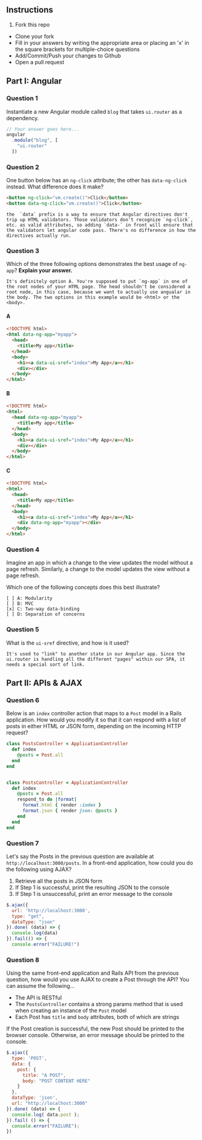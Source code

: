 ## Instructions

1. Fork this repo
- Clone your fork
- Fill in your answers by writing the appropriate area or placing an 'x' in the square brackets for multiple-choice questions
- Add/Commit/Push your changes to Github
- Open a pull request

## Part I: Angular

### Question 1

Instantiate a new Angular module called `blog` that takes `ui.router` as a dependency.

```js
// Your answer goes here...
angular
  .module("blog", [
    "ui.router"
  ])
```

### Question 2

One button below has an `ng-click` attribute; the other has `data-ng-click` instead. What difference does it make?

```html
<button ng-click="vm.create()">Click</button>
<button data-ng-click="vm.create()">Click</button>
```

```text
the  `data` prefix is a way to ensure that Angular directives don't trip up HTML validators. Those validators don't recognize `ng-click`, etc. as valid attributes, so adding `data-` in front will ensure that the validators let angular code pass. There's no difference in how the directives actually run.
```

### Question 3

Which of the three following options demonstrates the best usage of `ng-app`? **Explain your answer.**

```text
It's definitely option A. You're supposed to put `ng-app` in one of the root nodes of your HTML page. The head shouldn't be considered a root node, in this case, because we want to actually use angualar in the body. The two options in this example would be <html> or the <body>.
```

#### A

```html
<!DOCTYPE html>
<html data-ng-app="myapp">
  <head>
    <title>My app</title>
  </head>
  <body>
    <h1><a data-ui-sref="index">My App</a></h1>
    <div></div>
  </body>
</html>
```

#### B

```html
<!DOCTYPE html>
<html>
  <head data-ng-app="myapp">
    <title>My app</title>
  </head>
  <body>
    <h1><a data-ui-sref="index">My App</a></h1>
    <div></div>
  </body>
</html>
```

#### C

```html
<!DOCTYPE html>
<html>
  <head>
    <title>My app</title>
  </head>
  <body>
    <h1><a data-ui-sref="index">My App</a></h1>
    <div data-ng-app="myapp"></div>
  </body>
</html>
```

### Question 4

Imagine an app in which a change to the view updates the model without a page refresh. Similarly, a change to the model updates the view without a page refresh.

Which one of the following concepts does this best illustrate?

```
[ ] A: Modularity
[ ] B: MVC
[x] C: Two-way data-binding
[ ] D: Separation of concerns
```

### Question 5

What is the `ui-sref` directive, and how is it used?

```text
It's used to "link" to another state in our Angular app. Since the ui.router is handling all the different "pages" within our SPA, it needs a special sort of link.
```

## Part II: APIs & AJAX

### Question 6

Below is an `index` controller action that maps to a `Post` model in a Rails application. How would you modify it so that it can respond with a list of posts in either HTML or JSON form, depending on the incoming HTTP request?

```rb
class PostsController < ApplicationController
  def index
    @posts = Post.all
  end
end
```

```rb

class PostsController < ApplicationController
  def index
    @posts = Post.all
    respond_to do |format|
      format.html { render :index }
      format.json { render json: @posts }
    end
  end
end
```

### Question 7

Let's say the Posts in the previous question are available at `http://localhost:3000/posts`. In a front-end application, how could you do the following using AJAX?
  1. Retrieve all the posts in JSON form
  2. If Step 1 is successful, print the resulting JSON to the console
  3. If Step 1 is unsuccessful, print an error message to the console

```js
$.ajax({
  url: 'http://localhost:3000',
  type: "get",
  dataType: "json"
}).done( (data) => {
  console.log(data)
}).fail(() => {
  console.error("FAILURE!")
```

### Question 8

Using the same front-end application and Rails API from the previous question, how would you use AJAX to create a Post through the API? You can assume the following...
* The API is RESTful
* The `PostsController` contains a strong params method that is used when creating an instance of the `Post` model
* Each Post has `title` and `body` attributes, both of which are strings

If the Post creation is successful, the new Post should be printed to the browser console. Otherwise, an error message should be printed to the console.

```js
$.ajax({
  type: 'POST',
  data: {
    post: {
      title: "A POST",
      body: "POST CONTENT HERE"
    }
  },
  dataType: 'json',
  url: "http://localhost:3000"
}).done( (data) => {
  console.log( data.post );
}).fail( () => {
  console.error("FAILURE");
})

```
